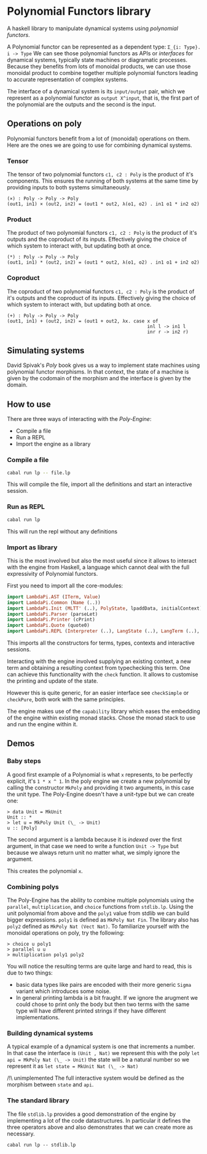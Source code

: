 
# Polynomial Functors library

A haskell library to manipulate dynamical systems using _polynomial functors_.

A Polynomial functor can be represented as a dependent type: `Σ_{i: Type}. i -> Type`
We can see those polynomial functors as APIs or _interfaces_ for dynamical systems,
typically state machines or diagramatic processes. Because they benefits from lots
of monoidal products, we can use those monoidal product to combine together multiple
polynomial functors leading to accurate representation of complex systems.

The interface of a dynamical system is its `input/output` pair, which we represent
as a polynomial functor as `output X^input`, that is, the first part of the polynomial
are the outputs and the second is the input.

## Operations on poly

Polynomial functors benefit from a lot of (monoidal) operations on them. Here are the
ones we are going to use for combining dynamical systems.

### Tensor

The tensor of two polynomial functors `c1, c2 : Poly` is the product of it's components.
This ensures the running of both systems at the same time by providing inputs to both
systems simultaneously.

```
(×) : Poly -> Poly -> Poly
(out1, in1) × (out2, in2) = (out1 * out2, λ(o1, o2) . in1 o1 * in2 o2)
```
### Product

The product of two polynomial functors `c1, c2 : Poly` is the product of it's outputs
and the coproduct of its inputs. Effectively giving the choice of which system to
interact with, but updating both at once.

```
(*) : Poly -> Poly -> Poly
(out1, in1) * (out2, in2) = (out1 * out2, λ(o1, o2) . in1 o1 + in2 o2)
```

### Coproduct

The coproduct of two polynomial functors `c1, c2 : Poly` is the product of it's outputs
and the coproduct of its inputs. Effectively giving the choice of which system to
interact with, but updating both at once.

```
(+) : Poly -> Poly -> Poly
(out1, in1) + (out2, in2) = (out1 + out2, λx. case x of
                                                   inl l -> in1 l
                                                   inr r -> in2 r)
```


## Simulating systems

David Spivak's $Poly$ book gives us a way to implement state machines using polynomial
functor morphisms. In that context, the state of a machine is given by the codomain
of the morphism and the interface is given by the domain.

## How to use

There are three ways of interacting with the _Poly-Engine_:

- Compile a file
- Run a REPL
- Import the engine as a library

### Compile a file

```bash
cabal run lp -- file.lp
```

This will compile the file, import all the definitions and start an interactive session.

### Run as REPL

```bash
cabal run lp
```

This will run the repl without any definitions

### Import as library

This is the most involved but also the most useful since it allows to interact with the
engine from Haskell, a language which cannot deal with the full expressivity of Polynomial functors.

First you need to import all the core-modules:

```haskell
import LambdaPi.AST (ITerm, Value)
import LambdaPi.Common (Name (..))
import LambdaPi.Init (MLTT' (..), PolyState, lpaddData, initialContext)
import LambdaPi.Parser (parseLet)
import LambdaPi.Printer (cPrint)
import LambdaPi.Quote (quote0)
import LambdaPi.REPL (Interpreter (..), LangState (..), LangTerm (..), check, parsePure)
```

This imports all the constructors for terms, types, contexts and interactive sessions.

Interacting with the engine involved supplying an existing context, a new term and obtaining a resulting
context from typechecking this term. One can achieve this functionality with the `check` function. It
allows to customise the printing and update of the state.

However this is quite generic, for an easier interface see `checkSimple` or `checkPure`, both work with
the same principles.

The engine makes use of the `capability` library which eases the embedding of the engine within existing
monad stacks. Chose the monad stack to use and run the engine within it.

## Demos

### Baby steps

A good first example of a Polynomial is what `x` represents, to be perfectly explicit, it's `1 * x ^ 1`.
In the poly engine we create a new polynomial by calling the constructor `MkPoly` and providing it two
arguments, in this case the unit type. The Poly-Engine doesn't have a unit-type but we can create one:

```
> data Unit = MkUnit
Unit :: *
> let u = MkPoly Unit (\_ -> Unit)
u :: [Poly]
```

The second argument is a lambda because it is _indexed_ over the first argument, in that case we need to
write a function `Unit -> Type` but because we always return unit no matter what, we simply ignore the
argument.

This creates the polynomial `x`.

### Combining polys

The Poly-Engine has the ability to combine multiple polynomials using the `parallel`, `multiplication`, and
`choice` functions from `stdlib.lp`. Using the unit polynomial from above and the `poly1` value from
stdlib we can build bigger expressions. `poly1` is defined as `MkPoly Nat Fin`. The library also has `poly2`
defined as `MkPoly Nat (Vect Nat)`. To familiarize yourself with the monoidal operations on poly, try the 
following:

```
> choice u poly1
> parallel u u
> multiplication poly1 poly2
```

You will notice the resulting terms are quite large and hard to read, this is due to two things:
- basic data types like pairs are encoded with their more generic `Sigma` variant which introduces some noise.
- In general printing lambda is a bit fraught. If we ignore the arugment we could chose to print only the body
  but then two terms with the same type will have different printed strings if they have different implementations.

### Building dynamical systems

A typical example of a dynamical system is one that increments a number. In that case the interface is `(Unit , Nat)`
we represent this with the poly `let api = MkPoly Nat (\_ -> Unit)` the state will be a natural number so we represent it as
`let state = MkUnit Nat (\_ -> Nat)`

/!\ unimplemented
The full interactive system would be defined as the morphism between `state` and `api`.

### The standard library

The file `stdlib.lp` provides a good demonstration of the engine by implementing a lot of the code
datastructures. In particular it defines the three operators above and also demonstrates that we
can create more as necessary. 

```
cabal run lp -- stdlib.lp
```


